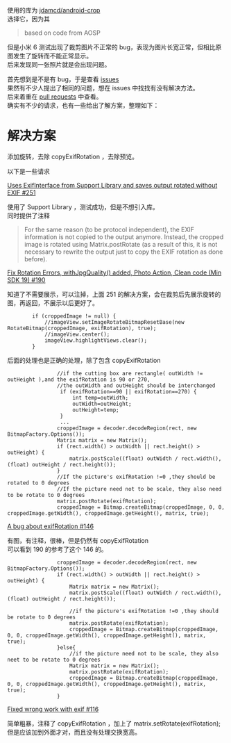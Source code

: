 使用的库为 [jdamcd/android-crop](https://github.com/jdamcd/android-crop)  
选择它，因为其
> based on code from AOSP

但是小米 6 测试出现了裁剪图片不正常的 bug，表现为图片长宽正常，但相比原图发生了旋转而不能正常显示。  
后来发现同一张照片就是会出现问题。  

首先想到是不是有 bug，于是查看 [issues](https://github.com/jdamcd/android-crop/issues)  
果然有不少人提出了相同的问题，想在 issues 中找找有没有解决方法。  
后来着重在 [pull requests](https://github.com/jdamcd/android-crop/pulls) 中查看。  
确实有不少的请求，也有一些给出了解方案，整理如下：

# 解决方案
添加旋转，去除 copyExifRotation ，去除预览。

以下是一些请求

[Uses ExifInterface from Support Library and saves output rotated without EXIF #251](https://github.com/jdamcd/android-crop/pull/251)

使用了 Support Library ，测试成功，但是不想引入库。  
同时提供了注释
>For the same reason (to be protocol independent), the EXIF information is not copied
to the output anymore. Instead, the cropped image is rotated using Matrix.postRotate
(as a result of this, it is not necessary to rewrite the output just to copy the EXIF
rotation as done before).


[Fix Rotation Errors, withJpgQuality() added, Photo Action, Clean code (Min SDK 19) #190](https://github.com/jdamcd/android-crop/pull/190)

知道了不需要展示，可以注掉，上面 251 的解决方案，会在裁剪后先展示旋转的图，再返回，不展示以后更好了。
```
        if (croppedImage != null) {
            //imageView.setImageRotateBitmapResetBase(new RotateBitmap(croppedImage, exifRotation), true);
            //imageView.center();
            imageView.highlightViews.clear();
        }
```
后面的处理也是正确的处理，除了包含 copyExifRotation
```
                //if the cutting box are rectangle( outWidth != outHeight ),and the exifRotation is 90 or 270,
                //the outWidth and outHeight should be interchanged
                 if (exifRotation==90 || exifRotation==270) {
                     int temp=outWidth;
                     outWidth=outHeight;
                     outHeight=temp;
                 }
                 ...
                croppedImage = decoder.decodeRegion(rect, new BitmapFactory.Options());
                Matrix matrix = new Matrix();
                if (rect.width() > outWidth || rect.height() > outHeight) {
                    matrix.postScale((float) outWidth / rect.width(), (float) outHeight / rect.height());
                }
                //If the picture's exifRotation !=0 ,they should be rotated to 0 degrees
                //If the picture need not to be scale, they also need to be rotate to 0 degrees
                matrix.postRotate(exifRotation);
                croppedImage = Bitmap.createBitmap(croppedImage, 0, 0, croppedImage.getWidth(), croppedImage.getHeight(), matrix, true);
```

[A bug about exifRotation #146](https://github.com/jdamcd/android-crop/pull/146)

有图，有注释，很棒，但是仍然有 copyExifRotation  
可以看到 190 的参考了这个 146 的。
```
                croppedImage = decoder.decodeRegion(rect, new BitmapFactory.Options());
                if (rect.width() > outWidth || rect.height() > outHeight) {
                    Matrix matrix = new Matrix();
                    matrix.postScale((float) outWidth / rect.width(), (float) outHeight / rect.height());

                    //if the picture's exifRotation !=0 ,they should be rotate to 0 degrees
                    matrix.postRotate(exifRotation);
                    croppedImage = Bitmap.createBitmap(croppedImage, 0, 0, croppedImage.getWidth(), croppedImage.getHeight(), matrix, true);
                }else{
                    //if the picture need not to be scale, they also neet to be rotate to 0 degrees
                    Matrix matrix = new Matrix();
                    matrix.postRotate(exifRotation);
                    croppedImage = Bitmap.createBitmap(croppedImage, 0, 0, croppedImage.getWidth(), croppedImage.getHeight(), matrix, true);
                }
```

[Fixed wrong work with exif #116](https://github.com/jdamcd/android-crop/pull/116)

简单粗暴，注释了 copyExifRotation ，加上了 matrix.setRotate(exifRotation);   
但是应该加到外面才对，而且没有处理交换宽高。

